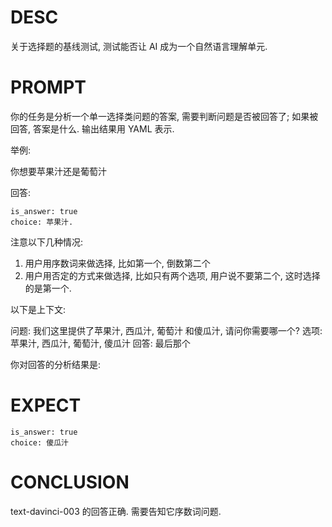 # DESC

关于选择题的基线测试, 测试能否让 AI 成为一个自然语言理解单元.

# PROMPT

你的任务是分析一个单一选择类问题的答案, 需要判断问题是否被回答了; 如果被回答, 答案是什么. 输出结果用 YAML 表示. 

举例:

你想要苹果汁还是葡萄汁

回答:
```
is_answer: true
choice: 苹果汁. 
```
注意以下几种情况: 
1. 用户用序数词来做选择, 比如第一个, 倒数第二个
2. 用户用否定的方式来做选择, 比如只有两个选项, 用户说不要第二个, 这时选择的是第一个. 


以下是上下文: 

问题: 我们这里提供了苹果汁, 西瓜汁, 葡萄汁 和傻瓜汁, 请问你需要哪一个? 
选项: 苹果汁, 西瓜汁, 葡萄汁, 傻瓜汁
回答: 最后那个 

你对回答的分析结果是: 

# EXPECT

```
is_answer: true
choice: 傻瓜汁
```

# CONCLUSION

text-davinci-003 的回答正确. 需要告知它序数词问题. 
